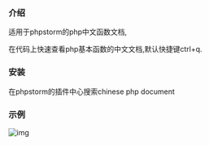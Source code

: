 ### 介绍

适用于phpstorm的php中文函数文档,

在代码上快速查看php基本函数的中文文档,默认快捷键ctrl+q.

### 安装

在phpstorm的插件中心搜索chinese php document
        
### 示例
       
![img](https://github.com/fw6669998/php-doc/blob/master/example.png) 
